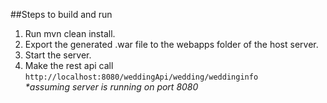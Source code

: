 ##Steps to build and run  
  1. Run mvn clean install.  
  2. Export the generated .war file to the webapps folder of the host server.  
  3. Start the server.  
  4. Make the rest api call  
    `http://localhost:8080/weddingApi/wedding/weddinginfo`  
    _*assuming server is running on port 8080_
